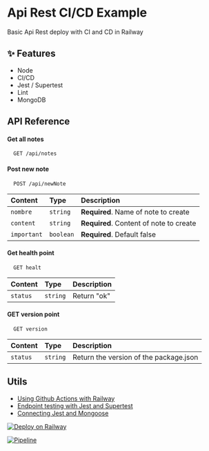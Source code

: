 
# Api Rest CI/CD Example

Basic Api Rest deploy with CI and CD in Railway 

## ✨ Features
- Node
- CI/CD
- Jest / Supertest
- Lint
- MongoDB


## API Reference

#### Get all notes

```https
  GET /api/notes
```

#### Post new note

```https
  POST /api/newNote
```

| Content | Type     | Description                       |
| :-------- | :------- | :-------------------------------- |
| `nombre`      | `string` | **Required**. Name of note to create |
| `content`      | `string` | **Required**. Content of note to create 
| `important`      | `boolean` | **Required**. Default false |


#### Get health point

```https
  GET healt
```

| Content | Type     | Description                       |
| :-------- | :------- | :-------------------------------- |
| `status` | `string` | Return "ok"

#### GET version point

```https
  GET version
```

| Content | Type     | Description                       |
| :-------- | :------- | :-------------------------------- |
| `status` | `string` | Return the version of the package.json



## Utils

 - [Using Github Actions with Railway](https://blog.railway.app/p/github-actions)
  - [Endpoint testing with Jest and Supertest](https://zellwk.com/blog/jest-and-mongoose/)
 - [Connecting Jest and Mongoose](https://github.com/matiassingers/awesome-readme)


[![Deploy on Railway](https://railway.app/button.svg)](https://railway.app/new/template/ZweBXA)

[![Pipeline](https://github.com/HectorMartinDama/api-cli/actions/workflows/pipeline.yml/badge.svg)](https://github.com/HectorMartinDama/api-cli/actions/workflows/pipeline.yml)

